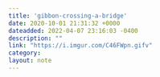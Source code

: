 ```yaml
---
title: 'gibbon-crossing-a-bridge'
date: 2020-10-01 21:31:32 +0000
dateadded: 2022-04-07 23:16:03 -0400
description: ""
link: "https://i.imgur.com/C46FWpn.gifv"
category:
layout: note
---
```


